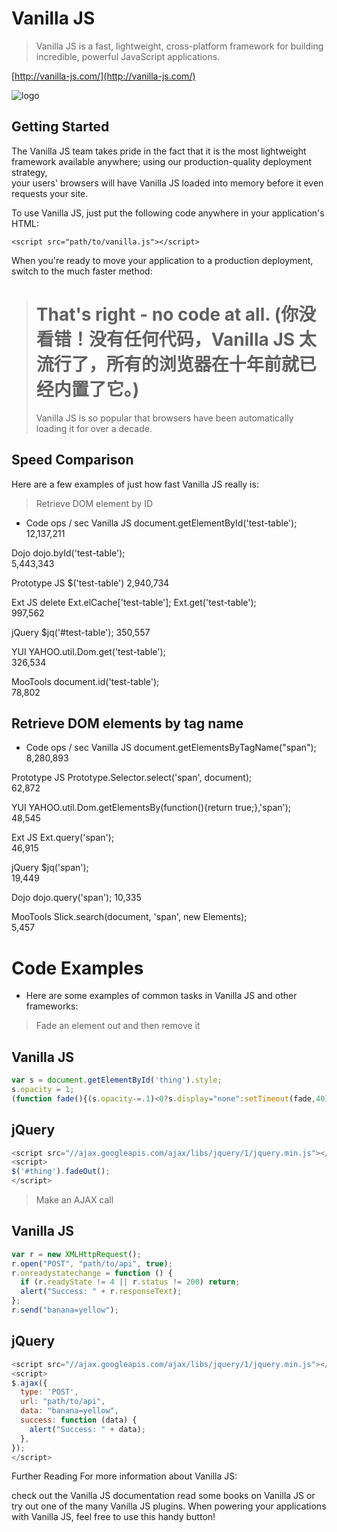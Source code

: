 #  Vanilla JS 

> Vanilla JS is a fast, lightweight, cross-platform framework for building incredible, powerful JavaScript applications.

[http://vanilla-js.com/](http://vanilla-js.com/)  

![logo](http://vanilla-js.com/assets/button.png)


## Getting Started
The Vanilla JS team takes pride in the fact that it is the most lightweight framework available anywhere; 
using our production-quality deployment strategy,  
your users' browsers will have Vanilla JS loaded into memory before it even requests your site.

To use Vanilla JS, just put the following code anywhere in your application's HTML:

```code
<script src="path/to/vanilla.js"></script>
``` 

When you're ready to move your application to a production deployment, switch to the much faster method:

 
> # That's right - no code at all.  (你没看错！没有任何代码，Vanilla JS 太流行了，所有的浏览器在十年前就已经内置了它。) 
> Vanilla JS is so popular that browsers have been automatically loading it for over a decade.

## Speed Comparison 
Here are a few examples of just how fast Vanilla JS really is:

> Retrieve DOM element by ID  
* Code	ops / sec 
Vanilla JS	document.getElementById('test-table');	
12,137,211
 
Dojo	dojo.byId('test-table');	
5,443,343
 
Prototype JS	$('test-table')	
2,940,734
 
Ext JS	delete Ext.elCache['test-table']; Ext.get('test-table');	
997,562
 
jQuery	$jq('#test-table');	
350,557
 
YUI	YAHOO.util.Dom.get('test-table');	
326,534
 
MooTools	document.id('test-table');	
78,802
 
## Retrieve DOM elements by tag name 
* Code	ops / sec 
Vanilla JS	document.getElementsByTagName("span");	
8,280,893
 
Prototype JS	Prototype.Selector.select('span', document);	
62,872
 
YUI	YAHOO.util.Dom.getElementsBy(function(){return true;},'span');	
48,545
 
Ext JS	Ext.query('span');	
46,915
 
jQuery	$jq('span');	
19,449
 
Dojo	dojo.query('span');	
10,335
 
MooTools	Slick.search(document, 'span', new Elements);	
5,457
 
# Code Examples 
* Here are some examples of common tasks in Vanilla JS and other frameworks:

> Fade an element out and then remove it 

## Vanilla JS	
```js
var s = document.getElementById('thing').style;
s.opacity = 1;
(function fade(){(s.opacity-=.1)<0?s.display="none":setTimeout(fade,40)})();
``` 

## jQuery	
```js
<script src="//ajax.googleapis.com/ajax/libs/jquery/1/jquery.min.js"></script>
<script>
$('#thing').fadeOut();
</script>
``` 

> Make an AJAX call

## Vanilla JS	
```js
var r = new XMLHttpRequest();
r.open("POST", "path/to/api", true);
r.onreadystatechange = function () {
  if (r.readyState != 4 || r.status != 200) return;
  alert("Success: " + r.responseText);
};
r.send("banana=yellow");
```

## jQuery	
```js
<script src="//ajax.googleapis.com/ajax/libs/jquery/1/jquery.min.js"></script>
<script>
$.ajax({
  type: 'POST',
  url: "path/to/api",
  data: "banana=yellow",
  success: function (data) {
    alert("Success: " + data);
  },
});
</script>
``` 

Further Reading
For more information about Vanilla JS:

check out the Vanilla JS documentation
read some books on Vanilla JS
or try out one of the many Vanilla JS plugins.
When powering your applications with Vanilla JS, feel free to use this handy button!

























